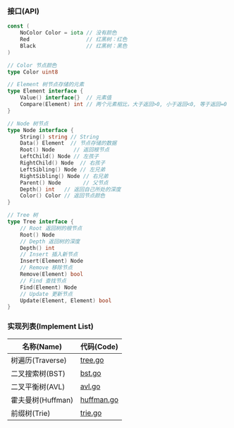 ### 接口(API)

```go
const (
    NoColor Color = iota // 没有颜色
    Red                  // 红黑树：红色
    Black                // 红黑树：黑色
)

// Color 节点颜色
type Color uint8

// Element 树节点存储的元素
type Element interface {
    Value() interface{}  // 元素值
    Compare(Element) int // 两个元素相比，大于返回>0, 小于返回<0, 等于返回=0
}

// Node 树节点
type Node interface {
    String() string // String
    Data() Element  // 节点存储的数据
    Root() Node      // 返回根节点
    LeftChild() Node // 左孩子
    RightChild() Node  // 右孩子
    LeftSibling() Node // 左兄弟
    RightSibling() Node // 右兄弟
    Parent() Node       // 父节点
    Depth() int   // 返回自己所处的深度
    Color() Color // 返回节点颜色
}

// Tree 树
type Tree interface {
    // Root 返回树的根节点
    Root() Node
    // Depth 返回树的深度
    Depth() int
    // Insert 插入新节点
    Insert(Element) Node
    // Remove 移除节点
    Remove(Element) bool
    // Find 查找节点
    Find(Element) Node
    // Update 更新节点
    Update(Element, Element) bool
}
```

### 实现列表(Implement List)

| 名称(Name)      | 代码(Code)                                                                                 |
|---------------|------------------------------------------------------------------------------------------|
| 树遍历(Traverse) | [tree.go](https://github.com/pyihe/gobase/blob/master/data-structure/tree/tree.go)       |
| 二叉搜索树(BST)    | [bst.go](https://github.com/pyihe/gobase/blob/master/data-structure/tree/bst.go)         |
| 二叉平衡树(AVL)    | [avl.go](https://github.com/pyihe/gobase/blob/master/data-structure/tree/avl.go)         |
| 霍夫曼树(Huffman) | [huffman.go](https://github.com/pyihe/gobase/blob/master/data-structure/tree/huffman.go) |
| 前缀树(Trie)     | [trie.go](https://github.com/pyihe/gobase/blob/master/data-structure/tree/trie.go)       |
